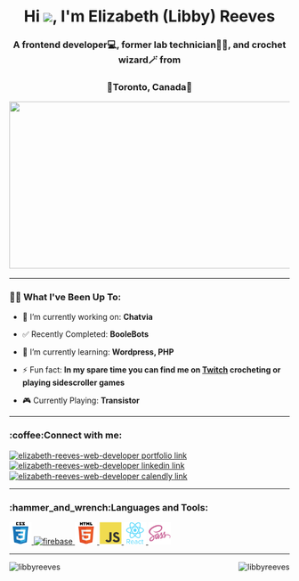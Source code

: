 <div id="header">
  <h1 align="center">Hi <img src="https://media.giphy.com/media/hvRJCLFzcasrR4ia7z/giphy.gif" width="30px"/>, I'm Elizabeth (Libby) Reeves</h1>
  <h3 align="center">A frontend developer💻, former lab technician👩‍🔬, and crochet wizard🪄 from</h3>
  <h3 align="center">🍁Toronto, Canada🍁</h3>
  <div align="center">
    <img src="https://media.giphy.com/media/v1.Y2lkPTc5MGI3NjExMThseW0zYmxvMDFpMWYxanVzM21lZHo1YWN5eWc3dDllNnZ2N3psNCZlcD12MV9pbnRlcm5hbF9naWZfYnlfaWQmY3Q9Zw/l3nWqD4ViFej9REAw/giphy.gif" width="600" height="300"/>
  </div>
</div>

---

### :woman_technologist: What I've Been Up To:


- 🔭 I’m currently working on: <b>Chatvia</b>

- ✅ Recently Completed: <b>BooleBots</b>

- 🌱 I’m currently learning: **Wordpress, PHP**

- ⚡ Fun fact: **In my spare time you can find me on <a href="https://www.twitch.tv/xoxosilverxoxo/">Twitch</a> crocheting or playing sidescroller games**
  
- 🎮 Currently Playing: **Transistor**

---

<h3 align="left">:coffee:Connect with me:</h3>
<p align="left">
<a href="https://elizabeth-reeves.ca/" target="blank"><img align="center" src="https://github.com/FortAwesome/Font-Awesome/blob/6.x/svgs/solid/globe.svg" alt="elizabeth-reeves-web-developer portfolio link" height="30" width="40"/></a>
<a href="https://linkedin.com/in/elizabeth-reeves-web-developer" target="blank"><img align="center" src="https://raw.githubusercontent.com/rahuldkjain/github-profile-readme-generator/master/src/images/icons/Social/linked-in-alt.svg" alt="elizabeth-reeves-web-developer linkedin link" height="30" width="40" /></a>
<a href="https://calendly.com/libbyreeves-dev" target="blank"><img align="center" src="https://github.com/FortAwesome/Font-Awesome/blob/6.x/svgs/regular/calendar.svg" alt="elizabeth-reeves-web-developer calendly link" height="30" width="40" /></a>
</p>

---

<h3 align="left">:hammer_and_wrench:Languages and Tools:</h3>
<p align="left"> <a href="https://www.w3schools.com/css/" target="_blank" rel="noreferrer"> <img src="https://raw.githubusercontent.com/devicons/devicon/master/icons/css3/css3-original-wordmark.svg" alt="css3" width="40" height="40"/> </a> <a href="https://firebase.google.com/" target="_blank" rel="noreferrer"> <img src="https://www.vectorlogo.zone/logos/firebase/firebase-icon.svg" alt="firebase" width="40" height="40"/> </a> <a href="https://www.w3.org/html/" target="_blank" rel="noreferrer"> <img src="https://raw.githubusercontent.com/devicons/devicon/master/icons/html5/html5-original-wordmark.svg" alt="html5" width="40" height="40"/> </a> <a href="https://developer.mozilla.org/en-US/docs/Web/JavaScript" target="_blank" rel="noreferrer"> <img src="https://raw.githubusercontent.com/devicons/devicon/master/icons/javascript/javascript-original.svg" alt="javascript" width="40" height="40"/> </a> <a href="https://reactjs.org/" target="_blank" rel="noreferrer"> <img src="https://raw.githubusercontent.com/devicons/devicon/master/icons/react/react-original-wordmark.svg" alt="react" width="40" height="40"/> </a> <a href="https://sass-lang.com" target="_blank" rel="noreferrer"> <img src="https://raw.githubusercontent.com/devicons/devicon/master/icons/sass/sass-original.svg" alt="sass" width="40" height="40"/> </a> </p>

---




<p><img align="left" src="https://github-readme-stats.vercel.app/api/top-langs?username=libbyreeves&show_icons=true&locale=en&layout=compact" alt="libbyreeves" /></p>


<p>&nbsp;<img align="right" src="https://github-readme-stats.vercel.app/api?username=libbyreeves&show_icons=true&locale=en" alt="libbyreeves" /></p>

